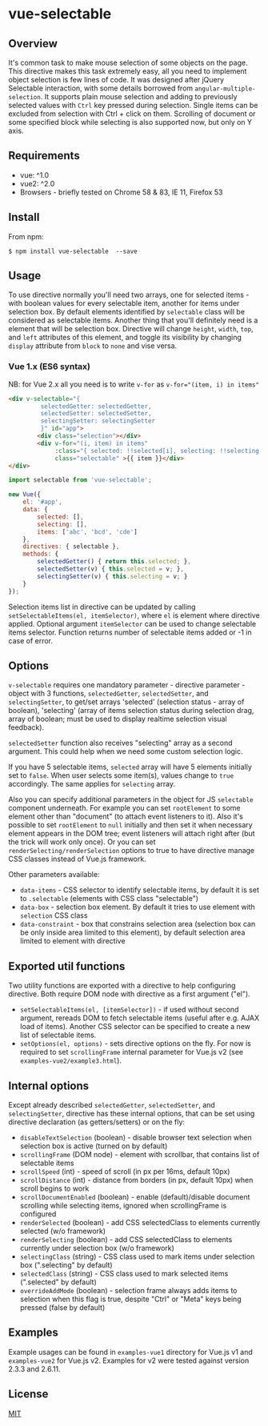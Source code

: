 # vue-selectable

## Overview

It's common task to make mouse selection of some objects on the page. This directive makes this task
extremely easy, all you need to implement object selection is few lines of code.
It was designed after jQuery Selectable interaction, with some details borrowed from `angular-multiple-selection`.
It supports plain mouse selection and adding to previously selected values with
`Ctrl` key pressed during selection. Single items can be excluded from selection 
with Ctrl + click on them. Scrolling of document or some specified block while selecting 
is also supported now, but only on Y axis.

## Requirements

* vue: ^1.0
* vue2: ^2.0
* Browsers - briefly tested on Chrome 58 & 83, IE 11, Firefox 53

## Install

From npm:
```
$ npm install vue-selectable  --save
```

## Usage

To use directive normally you'll need two arrays, one for selected items - with boolean values for 
every selectable item, another for items under selection box. By default elements identified by
`selectable` class will be considered as selectable items.
Another thing that you'll definitely need is a element that will be selection box. Directive
will change `height`, `width`, `top`, and `left` attributes of this element, and toggle its
visibility by changing `display` attribute from `block` to `none` and vise versa.

### Vue 1.x (ES6 syntax)

NB: for Vue 2.x all you need is to write `v-for` as `v-for="(item, i) in items"`

```html
<div v-selectable="{ 
         selectedGetter: selectedGetter, 
         selectedSetter: selectedSetter, 
         selectingSetter: selectingSetter
         }" id="app">
        <div class="selection"></div>
        <div v-for="(i, item) in items"
             :class="{ selected: !!selected[i], selecting: !!selecting[i] }"
         	 class="selectable" >{{ item }}</div>
</div>
```

```js
import selectable from 'vue-selectable';

new Vue({
	el: '#app',
    data: {
        selected: [],
        selecting: [],
        items: ['abc', 'bcd', 'cde']
    },
    directives: { selectable },
    methods: {
        selectedGetter() { return this.selected; },
        selectedSetter(v) { this.selected = v; },
        selectingSetter(v) { this.selecting = v; }
    }
});
```

Selection items list in directive can be updated by calling `setSelectableItems(el, itemSelector)`,
where `el` is element where directive applied. Optional argument `itemSelector` can be used to change
selectable items selector. Function returns number of selectable items added or -1 in case of error.

## Options

`v-selectable` requires one mandatory parameter - directive parameter - object with 3 functions,
`selectedGetter`, `selectedSetter`, and `selectingSetter`, to get/set arrays 'selected' (selection 
status - array of boolean), 'selecting' (array of items selection status during selection drag, 
array of boolean; must be used to display realtime selection visual feedback). 

`selectedSetter` function also receives "selecting" array as a second argument. This could help when 
we need some custom selection logic.

If you have 5 selectable items, `selected` array will have 5 elements initially
set to `false`. When user selects some item(s), values change to `true` accordingly. The same applies
for `selecting` array.

Also you can specify additional parameters in the object for JS `selectable` component underneath.
For example you can set `rootElement` to some element other than "document" 
(to attach event listeners to it). Also it's possible to set `rootElement` to `null` initially and then
set it when necessary element appears in the DOM tree; event listeners will attach right after
(but the trick will work only once). Or you can set `renderSelecting/renderSelection` options to true to have
directive manage CSS classes instead of Vue.js framework.

Other parameters available:
* `data-items` - CSS selector to identify selectable items, by default it is set to `.selectable`
  (elements with CSS class "selectable")
* `data-box` - selection box element. By default it tries to use element with `selection` CSS class
* `data-constraint` - box that constrains selection area (selection box can be only inside area
  limited to this element), by default selection area limited to element with directive

## Exported util functions
Two utility functions are exported with a directive to help configuring directive. Both require DOM node
with directive as a first argument ("el").
* `setSelectableItems(el, [itemSelector])` - if used without second argument, rereads DOM to fetch
  selectable items (useful after e.g. AJAX load of items). Another CSS selector can be specified to
  create a new list of selectable items.
* `setOptions(el, options)` - sets directive options on the fly. For now is required to set 
  `scrollingFrame` internal parameter for Vue.js v2 (see `examples-vue2/example3.html`).
  
## Internal options
Except already described `selectedGetter`, `selectedSetter`, and `selectingSetter`, directive has these
internal options, that can be set using directive declaration (as getters/setters) or on the fly:
* `disableTextSelection` (boolean) - disable browser text selection when selection box is active (turned on by default)
* `scrollingFrame` (DOM node) - element with scrollbar, that contains list of selectable items
* `scrollSpeed` (int) - speed of scroll (in px per 16ms, default 10px)
* `scrollDistance` (int) - distance from borders (in px, default 10px) when scroll begins to work
* `scrollDocumentEnabled` (boolean) - enable (default)/disable document scrolling while selecting items, ignored when scrollingFrame is configured
* `renderSelected` (boolean) - add CSS selectedClass to elements currently selected (w/o framework)
* `renderSelecting` (boolean) - add CSS selectedClass to elements currently under selection box (w/o framework)
* `selectingClass` (string) - CSS class used to mark items under selection box (".selecting" by default)
* `selectedClass` (string) - CSS class used to mark selected items (".selected" by default)
* `overrideAddMode` (boolean) - selection frame always adds items to selection when this flag is true, despite "Ctrl" or "Meta" keys being pressed (false by default)

## Examples

Example usages can be found in `examples-vue1` directory for Vue.js v1 and `examples-vue2` for Vue.js v2.
Examples for v2 were tested against version 2.3.3 and 2.6.11.

## License

[MIT](http://opensource.org/licenses/MIT)
